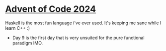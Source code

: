 # [Advent of Code 2024](https://adventofcode.com)

Haskell is the most fun language i've ever used. It's keeping me sane while I learn C++ :)

-   Day 9 is the first day that is very unsuited for the pure functional paradigm IMO.

